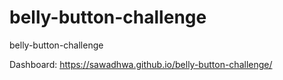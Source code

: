 # belly-button-challenge
belly-button-challenge

Dashboard: https://sawadhwa.github.io/belly-button-challenge/
